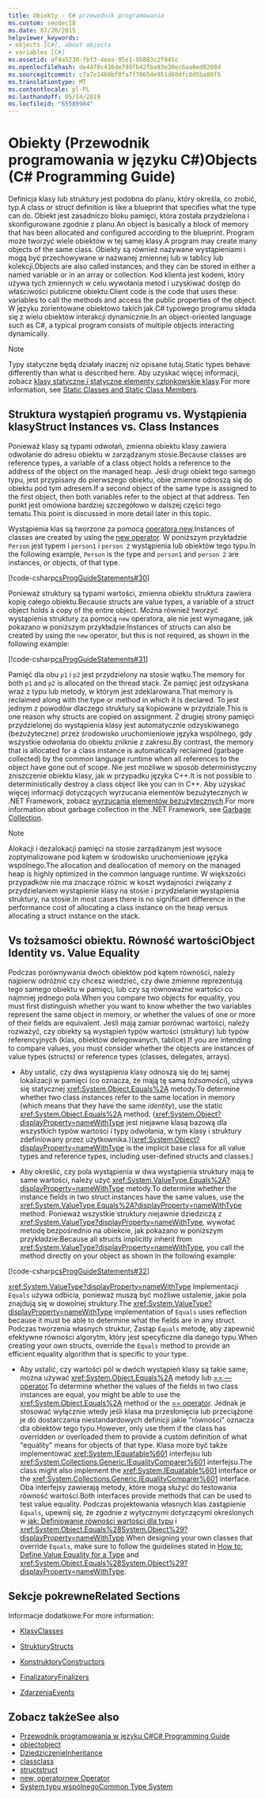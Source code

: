 ```yaml
---
title: Obiekty - C# przewodnik programowania
ms.custom: seodec18
ms.date: 07/20/2015
helpviewer_keywords:
- objects [C#], about objects
- variables [C#]
ms.assetid: af4a5230-fbf3-4eea-95e1-8b883c2f845c
ms.openlocfilehash: de44f0c416de798fb42fba93e30ec6aa6ed0208d
ms.sourcegitcommit: c7a7e1468bf0fa7f7065de951d60dfc8d5ba89f5
ms.translationtype: MT
ms.contentlocale: pl-PL
ms.lasthandoff: 05/14/2019
ms.locfileid: "65585984"
---
```

# <a name="objects-c-programming-guide"></a><span data-ttu-id="f9e8f-102">Obiekty (Przewodnik programowania w języku C#)</span><span class="sxs-lookup"><span data-stu-id="f9e8f-102">Objects (C# Programming Guide)</span></span>
<span data-ttu-id="f9e8f-103">Definicja klasy lub struktury jest podobna do planu, który określa, co zrobić, typ.</span><span class="sxs-lookup"><span data-stu-id="f9e8f-103">A class or struct definition is like a blueprint that specifies what the type can do.</span></span> <span data-ttu-id="f9e8f-104">Obiekt jest zasadniczo bloku pamięci, która została przydzielona i skonfigurowane zgodnie z planu.</span><span class="sxs-lookup"><span data-stu-id="f9e8f-104">An object is basically a block of memory that has been allocated and configured according to the blueprint.</span></span> <span data-ttu-id="f9e8f-105">Program może tworzyć wiele obiektów w tej samej klasy.</span><span class="sxs-lookup"><span data-stu-id="f9e8f-105">A program may create many objects of the same class.</span></span> <span data-ttu-id="f9e8f-106">Obiekty są również nazywane wystąpieniami i mogą być przechowywane w nazwanej zmiennej lub w tablicy lub kolekcji.</span><span class="sxs-lookup"><span data-stu-id="f9e8f-106">Objects are also called instances, and they can be stored in either a named variable or in an array or collection.</span></span> <span data-ttu-id="f9e8f-107">Kod klienta jest kodem, który używa tych zmiennych w celu wywołania metod i uzyskiwać dostęp do właściwości publiczne obiektu.</span><span class="sxs-lookup"><span data-stu-id="f9e8f-107">Client code is the code that uses these variables to call the methods and access the public properties of the object.</span></span> <span data-ttu-id="f9e8f-108">W języku zorientowane obiektowo takich jak C# typowego programu składa się z wielu obiektów interakcji dynamicznie.</span><span class="sxs-lookup"><span data-stu-id="f9e8f-108">In an object-oriented language such as C#, a typical program consists of multiple objects interacting dynamically.</span></span>  
  
> [!NOTE]
>  <span data-ttu-id="f9e8f-109">Typy statyczne będą działały inaczej niż opisane tutaj.</span><span class="sxs-lookup"><span data-stu-id="f9e8f-109">Static types behave differently than what is described here.</span></span> <span data-ttu-id="f9e8f-110">Aby uzyskać więcej informacji, zobacz [klasy statyczne i statyczne elementy członkowskie klasy](../../../csharp/programming-guide/classes-and-structs/static-classes-and-static-class-members.md).</span><span class="sxs-lookup"><span data-stu-id="f9e8f-110">For more information, see [Static Classes and Static Class Members](../../../csharp/programming-guide/classes-and-structs/static-classes-and-static-class-members.md).</span></span>  
  
## <a name="struct-instances-vs-class-instances"></a><span data-ttu-id="f9e8f-111">Struktura wystąpień programu vs. Wystąpienia klasy</span><span class="sxs-lookup"><span data-stu-id="f9e8f-111">Struct Instances vs. Class Instances</span></span>  
 <span data-ttu-id="f9e8f-112">Ponieważ klasy są typami odwołań, zmienna obiektu klasy zawiera odwołanie do adresu obiektu w zarządzanym stosie.</span><span class="sxs-lookup"><span data-stu-id="f9e8f-112">Because classes are reference types, a variable of a class object holds a reference to the address of the object on the managed heap.</span></span> <span data-ttu-id="f9e8f-113">Jeśli drugi obiekt tego samego typu, jest przypisany do pierwszego obiektu, obie zmienne odnoszą się do obiektu pod tym adresem.</span><span class="sxs-lookup"><span data-stu-id="f9e8f-113">If a second object of the same type is assigned to the first object, then both variables refer to the object at that address.</span></span> <span data-ttu-id="f9e8f-114">Ten punkt jest omówiona bardziej szczegółowo w dalszej części tego tematu.</span><span class="sxs-lookup"><span data-stu-id="f9e8f-114">This point is discussed in more detail later in this topic.</span></span>  
  
 <span data-ttu-id="f9e8f-115">Wystąpienia klas są tworzone za pomocą [operatora new](../../../csharp/language-reference/keywords/new-operator.md).</span><span class="sxs-lookup"><span data-stu-id="f9e8f-115">Instances of classes are created by using the [new operator](../../../csharp/language-reference/keywords/new-operator.md).</span></span> <span data-ttu-id="f9e8f-116">W poniższym przykładzie `Person` jest typem i `person1` i `person 2` wystąpienia lub obiektów tego typu.</span><span class="sxs-lookup"><span data-stu-id="f9e8f-116">In the following example, `Person` is the type and `person1` and `person 2` are instances, or objects, of that type.</span></span>  
  
 [!code-csharp[csProgGuideStatements#30](~/samples/snippets/csharp/VS_Snippets_VBCSharp/csProgGuideStatements/CS/Statements.cs#30)]  
  
 <span data-ttu-id="f9e8f-117">Ponieważ struktury są typami wartości, zmienna obiektu struktura zawiera kopię całego obiektu.</span><span class="sxs-lookup"><span data-stu-id="f9e8f-117">Because structs are value types, a variable of a struct object holds a copy of the entire object.</span></span> <span data-ttu-id="f9e8f-118">Można również tworzyć wystąpienia struktury za pomocą `new` operatora, ale nie jest wymagane, jak pokazano w poniższym przykładzie:</span><span class="sxs-lookup"><span data-stu-id="f9e8f-118">Instances of structs can also be created by using the `new` operator, but this is not required, as shown in the following example:</span></span>  
  
 [!code-csharp[csProgGuideStatements#31](~/samples/snippets/csharp/VS_Snippets_VBCSharp/csProgGuideStatements/CS/Statements.cs#31)]  
  
 <span data-ttu-id="f9e8f-119">Pamięć dla obu `p1` i `p2` jest przydzielony na stosie wątku.</span><span class="sxs-lookup"><span data-stu-id="f9e8f-119">The memory for both `p1` and `p2` is allocated on the thread stack.</span></span> <span data-ttu-id="f9e8f-120">Że pamięć jest odzyskana wraz z typu lub metody, w którym jest zdeklarowana.</span><span class="sxs-lookup"><span data-stu-id="f9e8f-120">That memory is reclaimed along with the type or method in which it is declared.</span></span> <span data-ttu-id="f9e8f-121">To jest jednym z powodów dlaczego struktury są kopiowane w przydziale.</span><span class="sxs-lookup"><span data-stu-id="f9e8f-121">This is one reason why structs are copied on assignment.</span></span> <span data-ttu-id="f9e8f-122">Z drugiej strony pamięci przydzielonej do wystąpienia klasy jest automatycznie odzyskiwanego (bezużyteczne) przez środowisko uruchomieniowe języka wspólnego, gdy wszystkie odwołania do obiektu zniknie z zakresu.</span><span class="sxs-lookup"><span data-stu-id="f9e8f-122">By contrast, the memory that is allocated for a class instance is automatically reclaimed (garbage collected) by the common language runtime when all references to the object have gone out of scope.</span></span> <span data-ttu-id="f9e8f-123">Nie jest możliwe w sposób deterministyczny zniszczenie obiektu klasy, jak w przypadku języka C++.</span><span class="sxs-lookup"><span data-stu-id="f9e8f-123">It is not possible to deterministically destroy a class object like you can in C++.</span></span> <span data-ttu-id="f9e8f-124">Aby uzyskać więcej informacji dotyczących wyrzucania elementów bezużytecznych w .NET Framework, zobacz [wyrzucania elementów bezużytecznych](../../../standard/garbage-collection/index.md).</span><span class="sxs-lookup"><span data-stu-id="f9e8f-124">For more information about garbage collection in the .NET Framework, see [Garbage Collection](../../../standard/garbage-collection/index.md).</span></span>  
  
> [!NOTE]
>  <span data-ttu-id="f9e8f-125">Alokacji i dezalokacji pamięci na stosie zarządzanym jest wysoce zoptymalizowane pod kątem w środowisko uruchomieniowe języka wspólnego.</span><span class="sxs-lookup"><span data-stu-id="f9e8f-125">The allocation and deallocation of memory on the managed heap is highly optimized in the common language runtime.</span></span> <span data-ttu-id="f9e8f-126">W większości przypadków nie ma znaczące różnic w koszt wydajności związany z przydzielaniem wystąpienie klasy na stosie i przydzielanie wystąpienia struktury, na stosie.</span><span class="sxs-lookup"><span data-stu-id="f9e8f-126">In most cases there is no significant difference in the performance cost of allocating a class instance on the heap versus allocating a struct instance on the stack.</span></span>  
  
## <a name="object-identity-vs-value-equality"></a><span data-ttu-id="f9e8f-127">Vs tożsamości obiektu. Równość wartości</span><span class="sxs-lookup"><span data-stu-id="f9e8f-127">Object Identity vs. Value Equality</span></span>  
 <span data-ttu-id="f9e8f-128">Podczas porównywania dwóch obiektów pod kątem równości, należy najpierw odróżnić czy chcesz wiedzieć, czy dwie zmienne reprezentują tego samego obiektu w pamięci, lub czy są równoważne wartości co najmniej jednego pola.</span><span class="sxs-lookup"><span data-stu-id="f9e8f-128">When you compare two objects for equality, you must first distinguish whether you want to know whether the two variables represent the same object in memory, or whether the values of one or more of their fields are equivalent.</span></span> <span data-ttu-id="f9e8f-129">Jeśli mają zamiar porównać wartości, należy rozważyć, czy obiekty są wystąpień typów wartości (struktury) lub typów referencyjnych (klas, obiektów delegowanych, tablice).</span><span class="sxs-lookup"><span data-stu-id="f9e8f-129">If you are intending to compare values, you must consider whether the objects are instances of value types (structs) or reference types (classes, delegates, arrays).</span></span>  
  
- <span data-ttu-id="f9e8f-130">Aby ustalić, czy dwa wystąpienia klasy odnoszą się do tej samej lokalizacji w pamięci (co oznacza, że mają tę samą *tożsamości*), używa się statycznej <xref:System.Object.Equals%2A> metody.</span><span class="sxs-lookup"><span data-stu-id="f9e8f-130">To determine whether two class instances refer to the same location in memory (which means that they have the same *identity*), use the static <xref:System.Object.Equals%2A> method.</span></span> <span data-ttu-id="f9e8f-131">(<xref:System.Object?displayProperty=nameWithType> jest niejawne klasą bazową dla wszystkich typów wartości i typy odwołania, w tym klasy i struktury zdefiniowany przez użytkownika.)</span><span class="sxs-lookup"><span data-stu-id="f9e8f-131">(<xref:System.Object?displayProperty=nameWithType> is the implicit base class for all value types and reference types, including user-defined structs and classes.)</span></span>  
  
- <span data-ttu-id="f9e8f-132">Aby określić, czy pola wystąpienia w dwa wystąpienia struktury mają te same wartości, należy użyć <xref:System.ValueType.Equals%2A?displayProperty=nameWithType> metody.</span><span class="sxs-lookup"><span data-stu-id="f9e8f-132">To determine whether the instance fields in two struct instances have the same values, use the <xref:System.ValueType.Equals%2A?displayProperty=nameWithType> method.</span></span> <span data-ttu-id="f9e8f-133">Ponieważ wszystkie struktury niejawnie dziedziczą z <xref:System.ValueType?displayProperty=nameWithType>, wywołać metodę bezpośrednio na obiekcie, jak pokazano w poniższym przykładzie:</span><span class="sxs-lookup"><span data-stu-id="f9e8f-133">Because all structs implicitly inherit from <xref:System.ValueType?displayProperty=nameWithType>, you call the method directly on your object as shown in the following example:</span></span>  
  
 [!code-csharp[csProgGuideStatements#32](~/samples/snippets/csharp/VS_Snippets_VBCSharp/csProgGuideStatements/CS/Statements.cs#32)]  
  
 <span data-ttu-id="f9e8f-134"><xref:System.ValueType?displayProperty=nameWithType> Implementacji `Equals` używa odbicia, ponieważ muszą być możliwe ustalenie, jakie pola znajdują się w dowolnej struktury.</span><span class="sxs-lookup"><span data-stu-id="f9e8f-134">The <xref:System.ValueType?displayProperty=nameWithType> implementation of `Equals` uses reflection because it must be able to determine what the fields are in any struct.</span></span> <span data-ttu-id="f9e8f-135">Podczas tworzenia własnych struktur, Zastąp `Equals` metodę, aby zapewnić efektywne równości algorytm, który jest specyficzne dla danego typu.</span><span class="sxs-lookup"><span data-stu-id="f9e8f-135">When creating your own structs, override the `Equals` method to provide an efficient equality algorithm that is specific to your type.</span></span>  
  
- <span data-ttu-id="f9e8f-136">Aby ustalić, czy wartości pól w dwóch wystąpień klasy są takie same, można używać <xref:System.Object.Equals%2A> metody lub [== — operator](../../../csharp/language-reference/operators/equality-operators.md#equality-operator-).</span><span class="sxs-lookup"><span data-stu-id="f9e8f-136">To determine whether the values of the fields in two class instances are equal, you might be able to use the <xref:System.Object.Equals%2A> method or the [== operator](../../../csharp/language-reference/operators/equality-operators.md#equality-operator-).</span></span> <span data-ttu-id="f9e8f-137">Jednak je stosować wyłącznie wtedy jeśli klasa ma przesłonięcia lub przeciążone je do dostarczania niestandardowych definicji jakie "równości" oznacza dla obiektów tego typu.</span><span class="sxs-lookup"><span data-stu-id="f9e8f-137">However, only use them if the class has overridden or overloaded them to provide a custom definition of what "equality" means for objects of that type.</span></span> <span data-ttu-id="f9e8f-138">Klasa może być także implementować <xref:System.IEquatable%601> interfejsu lub <xref:System.Collections.Generic.IEqualityComparer%601> interfejsu.</span><span class="sxs-lookup"><span data-stu-id="f9e8f-138">The class might also implement the <xref:System.IEquatable%601> interface or the <xref:System.Collections.Generic.IEqualityComparer%601> interface.</span></span> <span data-ttu-id="f9e8f-139">Oba interfejsy zawierają metody, które mogą służyć do testowania równość wartości.</span><span class="sxs-lookup"><span data-stu-id="f9e8f-139">Both interfaces provide methods that can be used to test value equality.</span></span> <span data-ttu-id="f9e8f-140">Podczas projektowania własnych klas zastąpienie `Equals`, upewnij się, że zgodnie z wytycznymi dotyczącymi określonych w [jak: Definiowanie równości wartości dla typu](../../../csharp/programming-guide/statements-expressions-operators/how-to-define-value-equality-for-a-type.md) i <xref:System.Object.Equals%28System.Object%29?displayProperty=nameWithType>.</span><span class="sxs-lookup"><span data-stu-id="f9e8f-140">When designing your own classes that override `Equals`, make sure to follow the guidelines stated in [How to: Define Value Equality for a Type](../../../csharp/programming-guide/statements-expressions-operators/how-to-define-value-equality-for-a-type.md) and <xref:System.Object.Equals%28System.Object%29?displayProperty=nameWithType>.</span></span>  
  
## <a name="related-sections"></a><span data-ttu-id="f9e8f-141">Sekcje pokrewne</span><span class="sxs-lookup"><span data-stu-id="f9e8f-141">Related Sections</span></span>  
 <span data-ttu-id="f9e8f-142">Informacje dodatkowe:</span><span class="sxs-lookup"><span data-stu-id="f9e8f-142">For more information:</span></span>  
  
- [<span data-ttu-id="f9e8f-143">Klasy</span><span class="sxs-lookup"><span data-stu-id="f9e8f-143">Classes</span></span>](../../../csharp/programming-guide/classes-and-structs/classes.md)  
  
- [<span data-ttu-id="f9e8f-144">Struktury</span><span class="sxs-lookup"><span data-stu-id="f9e8f-144">Structs</span></span>](../../../csharp/programming-guide/classes-and-structs/structs.md)  
  
- [<span data-ttu-id="f9e8f-145">Konstruktory</span><span class="sxs-lookup"><span data-stu-id="f9e8f-145">Constructors</span></span>](../../../csharp/programming-guide/classes-and-structs/constructors.md)  
  
- [<span data-ttu-id="f9e8f-146">Finalizatory</span><span class="sxs-lookup"><span data-stu-id="f9e8f-146">Finalizers</span></span>](../../../csharp/programming-guide/classes-and-structs/destructors.md)  
  
- [<span data-ttu-id="f9e8f-147">Zdarzenia</span><span class="sxs-lookup"><span data-stu-id="f9e8f-147">Events</span></span>](../../../csharp/programming-guide/events/index.md)  
  
## <a name="see-also"></a><span data-ttu-id="f9e8f-148">Zobacz także</span><span class="sxs-lookup"><span data-stu-id="f9e8f-148">See also</span></span>

- [<span data-ttu-id="f9e8f-149">Przewodnik programowania w języku C#</span><span class="sxs-lookup"><span data-stu-id="f9e8f-149">C# Programming Guide</span></span>](../../../csharp/programming-guide/index.md)
- [<span data-ttu-id="f9e8f-150">object</span><span class="sxs-lookup"><span data-stu-id="f9e8f-150">object</span></span>](../../../csharp/language-reference/keywords/object.md)
- [<span data-ttu-id="f9e8f-151">Dziedziczenie</span><span class="sxs-lookup"><span data-stu-id="f9e8f-151">Inheritance</span></span>](../../../csharp/programming-guide/classes-and-structs/inheritance.md)
- [<span data-ttu-id="f9e8f-152">class</span><span class="sxs-lookup"><span data-stu-id="f9e8f-152">class</span></span>](../../../csharp/language-reference/keywords/class.md)
- [<span data-ttu-id="f9e8f-153">struct</span><span class="sxs-lookup"><span data-stu-id="f9e8f-153">struct</span></span>](../../../csharp/language-reference/keywords/struct.md)
- [<span data-ttu-id="f9e8f-154">new, operator</span><span class="sxs-lookup"><span data-stu-id="f9e8f-154">new Operator</span></span>](../../../csharp/language-reference/keywords/new-operator.md)
- [<span data-ttu-id="f9e8f-155">System typu wspólnego</span><span class="sxs-lookup"><span data-stu-id="f9e8f-155">Common Type System</span></span>](../../../standard/base-types/common-type-system.md)

